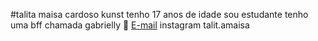 
#talita  maisa  cardoso kunst 
tenho  17 anos  de idade
sou estudante 
tenho uma bff chamada  gabrielly
:smiling_face_with_three_hearts:
[E-mail](talita.kunst@escola.pr.gov.br)
instagram talit.amaisa
